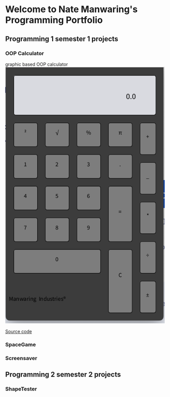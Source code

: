 # Welcome to Nate Manwaring's Programming Portfolio

## Programming 1 semester 1 projects

### OOP Calculator
graphic based OOP calculator
![Running Calculator](https://github.com/NATE-MANWARING/Programming1Portfolio/blob/gh-pages/Images/calc.png?raw=true)

[Source code]()

### SpaceGame

### Screensaver

## Programming 2 semester 2 projects

### ShapeTester
